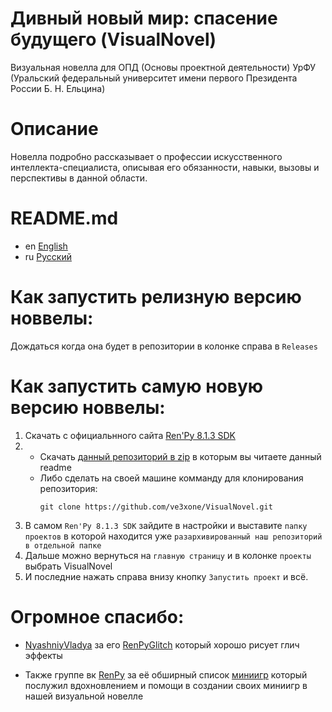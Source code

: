 #  Дивный новый мир: спасение будущего (VisualNovel)
Визуальная новелла для ОПД (Основы проектной деятельности) УрФУ (Уральский федеральный университет имени первого Президента России Б. Н. Ельцина)

# Описание
Новелла подробно рассказывает о профессии искусственного интеллекта-специалиста, описывая его обязанности, навыки, вызовы и перспективы в данной области.

# README.md
- en [English](README.en.md)
- ru [Русский](README.md)

# Как запустить релизную версию новвелы:
Дождаться когда она будет в репозитории в колонке справа в `Releases`

# Как запустить самую новую версию новвелы:
1. Cкачать с официальнного сайта [Ren'Py 8.1.3 SDK](https://www.renpy.org/latest.html) 
2. - Скачать [данный репозиторий в zip](https://github.com/ve3xone/VisualNovel/archive/master.zip) в которым вы читаете данный readme
   - Либо сделать на своей машине комманду для клонирования репозитория:
     ```
     git clone https://github.com/ve3xone/VisualNovel.git
     ```
3. В самом `Ren'Py 8.1.3 SDK` зайдите в настройки и выставите `папку проектов` в которой находится уже `разархивированный наш репозиторий в отдельной папке`
4. Дальше можно вернуться на `главную страницу` и в колонке `проекты` выбрать VisualNovel
5. И последние нажать справа внизу кнопку `Запустить проект` и всё.

# Огромное спасибо:

* [NyashniyVladya](https://github.com/NyashniyVladya/) за его [RenPyGlitch](https://github.com/NyashniyVladya/RenPyGlitchs) который хорошо рисует глич эффекты

* Также группе вк [RenPy](https://vk.com/renpy) за её обширный список [миниигр](https://vk.com/topic-7553243_35171228) который послужил вдохновлением и помощи в создании своих миниигр в нашей визуальной новелле